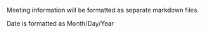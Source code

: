 Meeting information will be formatted as separate markdown files.

Date is formatted as Month/Day/Year
